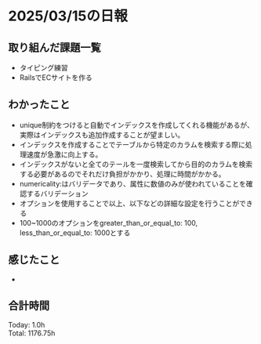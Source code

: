# 2025/03/15の日報
## 取り組んだ課題一覧
* タイピング練習
*  RailsでECサイトを作る
## わかったこと
*  unique制約をつけると自動でインデックスを作成してくれる機能があるが、実際はインデックスも追加作成することが望ましい。
  *  インデックスを作成することでテーブルから特定のカラムを検索する際に処理速度が急激に向上する。
  *  インデックスがないと全てのテールを一度検索してから目的のカラムを検索する必要があるのでそれだけ負担がかかり、処理に時間がかかる。
*  numericality:はバリデータであり、属性に数値のみが使われていることを確認するバリデーション
  *  オプションを使用することで以上、以下などの詳細な設定を行うことができる
  *  100~1000のオプションをgreater_than_or_equal_to: 100, less_than_or_equal_to: 1000とする
## 感じたこと
* 
## 合計時間 
Today: 1.0h<br>
Total: 1176.75h
